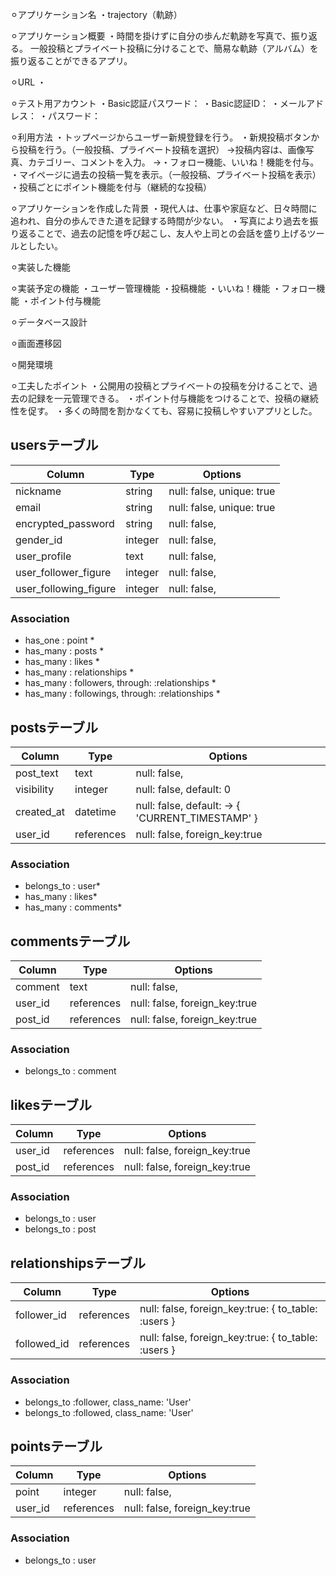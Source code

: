 ⚪︎アプリケーション名
・trajectory（軌跡）

⚪︎アプリケーション概要
・時間を掛けずに自分の歩んだ軌跡を写真で、振り返る。
  一般投稿とプライベート投稿に分けることで、簡易な軌跡（アルバム）を振り返ることができるアプリ。

⚪︎URL
・

⚪︎テスト用アカウント
・Basic認証パスワード：
・Basic認証ID：
・メールアドレス：
・パスワード：

⚪︎利用方法
・トップページからユーザー新規登録を行う。
・新規投稿ボタンから投稿を行う。（一般投稿、プライベート投稿を選択）
  →投稿内容は、画像写真、カテゴリー、コメントを入力。
  →・フォロー機能、いいね！機能を付与。
・マイページに過去の投稿一覧を表示。（一般投稿、プライベート投稿を表示）
・投稿ごとにポイント機能を付与（継続的な投稿）

⚪︎アプリケーションを作成した背景
・現代人は、仕事や家庭など、日々時間に追われ、自分の歩んできた道を記録する時間が少ない。
・写真により過去を振り返ることで、過去の記憶を呼び起こし、友人や上司との会話を盛り上げるツールとしたい。

⚪︎実装した機能


⚪︎実装予定の機能
・ユーザー管理機能
・投稿機能
・いいね！機能
・フォロー機能
・ポイント付与機能

⚪︎データベース設計


⚪︎画面遷移図


⚪︎開発環境

⚪︎工夫したポイント
・公開用の投稿とプライベートの投稿を分けることで、過去の記録を一元管理できる。
・ポイント付与機能をつけることで、投稿の継続性を促す。
・多くの時間を割かなくても、容易に投稿しやすいアプリとした。


## usersテーブル

| Column                | Type    | Options                   |
| ------------------    | ------  | ------------------------- |
| nickname              | string  | null: false, unique: true |*
| email                 | string  | null: false, unique: true |*
| encrypted_password    | string  | null: false,              |*
| gender_id             | integer | null: false,              |*
| user_profile          | text    | null: false,              |*
| user_follower_figure  | integer | null: false,              |*
| user_following_figure | integer | null: false,              |*


### Association

- has_one  : point *
- has_many : posts *
- has_many : likes *
- has_many : relationships *
- has_many : followers, through: :relationships *
- has_many : followings, through: :relationships *

## postsテーブル
| Column             | Type         | Options                                          |
| ------------------ | ------------ | ------------------------------------------------ |
| post_text          | text         | null: false,                                     |*
| visibility         | integer      | null: false, default: 0                          |*
| created_at         | datetime     | null: false, default: -> { 'CURRENT_TIMESTAMP' } |*
| user_id            | references   | null: false, foreign_key:true                    |*

### Association

- belongs_to : user*
- has_many   : likes*
- has_many   : comments*

## commentsテーブル
| Column             | Type         | Options                            |
| ------------------ | ------------ | ---------------------------------- |
| comment            | text         | null: false,                       |
| user_id            | references   | null: false, foreign_key:true      |
| post_id            | references   | null: false, foreign_key:true      |

### Association

- belongs_to : comment

## likesテーブル
| Column             | Type         | Options                            |
| ------------------ | ------------ | ---------------------------------- |
| user_id            | references   | null: false, foreign_key:true      |
| post_id            | references   | null: false, foreign_key:true      |

### Association

- belongs_to : user
- belongs_to : post

## relationshipsテーブル
| Column             | Type         | Options                                             |
| ------------------ | ------------ | --------------------------------------------------- |
| follower_id        | references   | null: false, foreign_key:true: { to_table: :users } |
| followed_id        | references   | null: false, foreign_key:true: { to_table: :users } |

### Association

- belongs_to :follower, class_name: 'User'
- belongs_to :followed, class_name: 'User'

## pointsテーブル
| Column             | Type         | Options                            |
| ------------------ | ------------ | ---------------------------------- |
| point              | integer      | null: false,                       |
| user_id            | references   | null: false, foreign_key:true      |

### Association

- belongs_to : user
